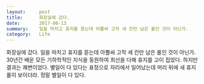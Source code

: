 ```yaml
---
layout:     post
title:      화장실에 갔다.
date:       2017-06-13
summary:    일을 마치고 휴지를 뜯는데 아뿔싸 고작 세 칸만 남은 롤인 것이 아닌가.
category:   Life
---
```


화장실에 갔다.
일을 마치고 휴지를 뜯는데 아뿔싸 고작 세 칸만 남은 롤인 것이 아닌가.
30년간 배운 모든 기하학적인 지식을 동원하여 최선을 다해 휴지를 고이 접었다.
하지만 결과는 쾌변이었다.
별일이 다 있다는 표정으로 자리에서 일어났는데 머리 뒤에 새 휴지 롤이 보이더라.
정말 별일이 다 있다.
